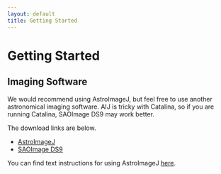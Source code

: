 ```yaml
---
layout: default
title: Getting Started
---
```


# Getting Started

## Imaging Software

We would recommend using AstroImageJ, but feel free to use another astronomical imaging software. AIJ is tricky with Catalina, so if you are running Catalina, SAOImage DS9 may work better.

The download links are below.

* [AstroImageJ](https://www.astro.louisville.edu/software/astroimagej/)
* [SAOImage DS9](http://ds9.si.edu/site/Download.html)

You can find text instructions for using AstroImageJ [here](https://docs.google.com/document/d/1wN5WhPDCFvLuUglR9uC-6S_c7tDQUbYdOmVoD4NUQ1c/edit).